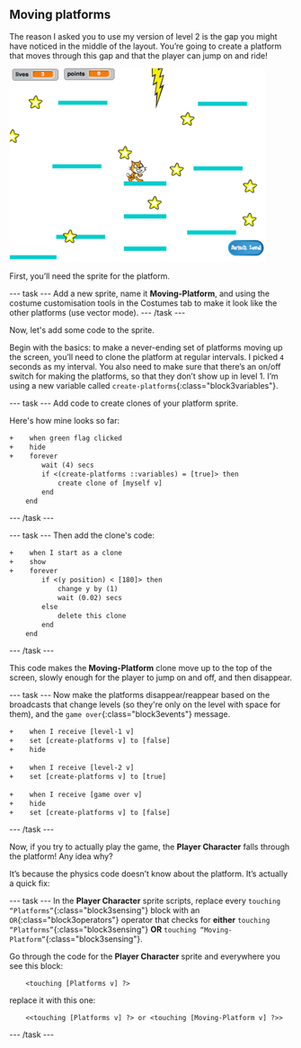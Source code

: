 ## Moving platforms

The reason I asked you to use my version of level 2 is the gap you might have noticed in the middle of the layout. You’re going to create a platform that moves through this gap and that the player can jump on and ride!

![Another level with different platforms](images/movingPlatforms.png)

First, you’ll need the sprite for the platform.

--- task ---
Add a new sprite, name it **Moving-Platform**, and using the costume customisation tools in the Costumes tab to make it look like the other platforms \(use vector mode\).
--- /task ---

Now, let's add some code to the sprite. 

Begin with the basics: to make a never-ending set of platforms moving up the screen, you’ll need to clone the platform at regular intervals. I picked `4` seconds as my interval. You also need to make sure that there’s an on/off switch for making the platforms, so that they don’t show up in level 1. I’m using a new variable called `create-platforms`{:class="block3variables"}. 

--- task ---
Add code to create clones of your platform sprite.

Here's how mine looks so far:

```blocks3
+    when green flag clicked
+    hide
+    forever
        wait (4) secs
        if <(create-platforms ::variables) = [true]> then
            create clone of [myself v]
        end
    end
```
--- /task ---

--- task ---
Then add the clone's code:

```blocks3
+    when I start as a clone
+    show
+    forever
        if <(y position) < [180]> then
            change y by (1)
            wait (0.02) secs
        else
            delete this clone
        end
    end
```
--- /task ---

This code makes the **Moving-Platform** clone move up to the top of the screen, slowly enough for the player to jump on and off, and then disappear. 

--- task ---
Now make the platforms disappear/reappear based on the broadcasts that change levels (so they're only on the level with space for them), and the `game over`{:class="block3events"} message. 

```blocks3
+    when I receive [level-1 v]
+    set [create-platforms v] to [false]
+    hide

+    when I receive [level-2 v]
+    set [create-platforms v] to [true]

+    when I receive [game over v]
+    hide
+    set [create-platforms v] to [false]
```
--- /task ---

Now, if you try to actually play the game, the **Player Character** falls through the platform! Any idea why? 

It’s because the physics code doesn’t know about the platform. It’s actually a quick fix: 

--- task ---
In the **Player Character** sprite scripts, replace every `touching “Platforms”`{:class="block3sensing"}  block with an `OR`{:class="block3operators"} operator that checks for **either** `touching “Platforms”`{:class="block3sensing"}  **OR** `touching “Moving-Platform”`{:class="block3sensing"}.

Go through the code for the **Player Character** sprite and everywhere you see this block:

```blocks3
    <touching [Platforms v] ?>
```

replace it with this one:

```blocks3
    <<touching [Platforms v] ?> or <touching [Moving-Platform v] ?>>
```
--- /task ---
